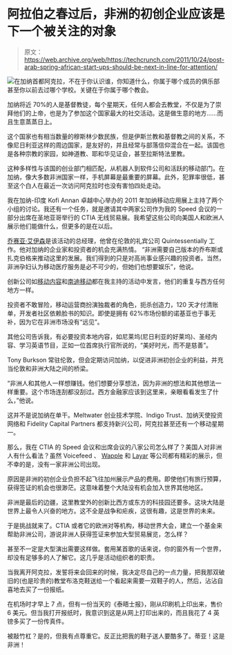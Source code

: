 # 阿拉伯之春过后，非洲的初创企业应该是下一个被关注的对象

> 原文：<https://web.archive.org/web/https://techcrunch.com/2011/10/24/post-arab-spring-african-start-ups-should-be-next-in-line-for-attention/>

![](img/b7ec3436fd62748a0286405c64f044cd.png)在加纳首都阿克拉，不在于你认识谁，你知道什么，你属于哪个成员的俱乐部甚至你以前去过哪个学校。关键在于你属于哪个教会。

加纳将近 70%的人是基督教徒，每个星期天，任何人都会去教堂，不仅是为了崇拜他们的上帝，也是为了参加这个国家最大的社交活动。这是做生意的地方……而且生意蒸蒸日上。

这个国家也有相当数量的穆斯林少数民族，但是伊斯兰教和基督教之间的关系，不像尼日利亚这样的周边国家，是友好的，并且经常与部落信仰混合在一起。该国也是各种宗教的家园，如神道教、耶和华见证会，甚至拉斯特法里教。

这种多样性与该国的创业部门相匹配，从机器人到软件公司和活跃的移动部门。在加纳，像大多数非洲国家一样，手机屏幕是最重要的屏幕。此外，犯罪率很低，甚至这个白人在最近一次访问阿克拉时也没有害怕四处走动。

我在加纳-印度 Kofi Annan 卓越中心举办的 2011 年加纳移动应用展上主持了两个小组的讨论。我还有一个任务，就是邀请其中两家公司作为我的 Speed 会议的一部分出席在圣地亚哥举行的 CTIA 无线贸易展。我希望这些公司向美国人和欧洲人展示他们能做什么，但更多的是在以后。

[乔赛亚·艾伊森](https://web.archive.org/web/20230314020203/http://www.twitter.com/jkeyison)是该活动的总经理，他曾在伦敦的礼宾公司 Quintessentially 工作。他对加纳的企业家和投资者的机会充满热情。
“非洲需要自己版本的乔布斯或扎克伯格来推动这里的发展。我们得到的只是对高尚事业感兴趣的投资者。当然，非洲孕妇认为移动医疗服务是必不可少的，但她们也想要娱乐”，他说。

创新公司如[移动内容](https://web.archive.org/web/20230314020203/http://www.mobilecontent.com.gh/)和[南迪移动](https://web.archive.org/web/20230314020203/http://nandimobile.com/)都在我主持的活动中发言，他们的重复与西方任何地方一样。

投资者不敢冒险，移动运营商扮演独裁者的角色，扼杀创造力，120 天才付清账单，开发者社区依赖脸书的知识。即使是拥有 62%市场份额的诺基亚也于事无补，因为它在非洲市场没有“远见”。

其他公司告诉我，有必要投资本地内容，如尼莱坞(尼日利亚的好莱坞)、圣经内容、学习英语节目，正如一位首席执行官所说的，“美好时光，而不是慈善”。

Tony Burkson 常驻伦敦，但会定期访问加纳，以促进非洲初创企业的利益，并充当伦敦和非洲大陆之间的桥梁。

“非洲人和其他人一样想赚钱。他们想要分享想法，因为非洲的想法和其他想法一样重要。这个市场连刮都没刮过。西方金融家应该到这里来，亲眼看看发生了什么，”他说。

这并不是说加纳在单干。Meltwater 创业技术学院、Indigo Trust、加纳天使投资网络和 Fidelity Capital Partners 都支持新兴公司，阿克拉甚至还有一个移动星期一。

那么，我在 CTIA 的 Speed 会议和出席会议的八家公司怎么样了？美国人对非洲人有什么看法？虽然 Voicefeed 、 [Wapple](https://web.archive.org/web/20230314020203/http://wapple.net/) 和 [Layar](https://web.archive.org/web/20230314020203/http://layar.com/) 等公司都有精彩的展示，但不幸的是，没有一家非洲公司出现。

原因是非洲的初创企业负担不起飞往加州展示产品的费用。即使他们有旅行预算，获得签证的机会也很渺茫。这意味着整个大陆没有机会加入世界其他地区。

非洲是最后的边疆，这里教堂外的创新比西方或东方的科技园还要多。这块大陆是世界上最令人兴奋的地方。这不全是战争和疟疾，这很有趣，这是世界的未来。

于是挑战就来了。CTIA 或者它的欧洲对等机构，移动世界大会，建立一个基金来帮助非洲公司，游说非洲人获得签证来参加大型贸易展览，怎么样？

甚至不一定是大型演出需要这样做。套用某首歌的话来说，你的窗外有一个世界，却没有足够多的人了解它。这几乎是活动组织者的职责。

当我离开阿克拉，发誓将来会回来的时候，我决定尽自己的一点力量，把我那双破旧的(也是珍贵的)教堂布洛克鞋送给一个看起来需要一双鞋子的人，然后，沾沾自喜地去买了一份报纸。

在机场时才早上 7 点，但有一份当天的《泰晤士报》，刚从印刷机上印出来，售价 6 美元。但当我打开报纸时，我意识到这是从网上打印出来的，而且我花了 4 英镑多买了一份传真件。

被敲竹杠？是的，但我有点尊重它。反正比把我的鞋子送人要酷多了。蒂亚！这是非洲！